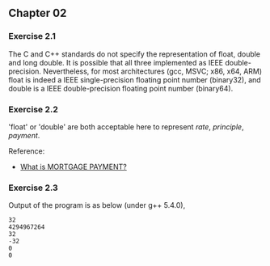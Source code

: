 ## Chapter 02

### Exercise 2.1

The C and C++ standards do not specify the representation of float, double and long double. It is possible that all three implemented as IEEE double-precision. Nevertheless, for most architectures (gcc, MSVC; x86, x64, ARM) float is indeed a IEEE single-precision floating point number (binary32), and double is a IEEE double-precision floating point number (binary64).

### Exercise 2.2

'float' or 'double' are both acceptable here to represent *rate*, *principle*, *payment*.

Reference:
- [What is MORTGAGE PAYMENT?](https://thelawdictionary.org/mortgage-payment/)

### Exercise 2.3

Output of the program is as below (under g++ 5.4.0),

```
32
4294967264
32
-32
0
0
```
